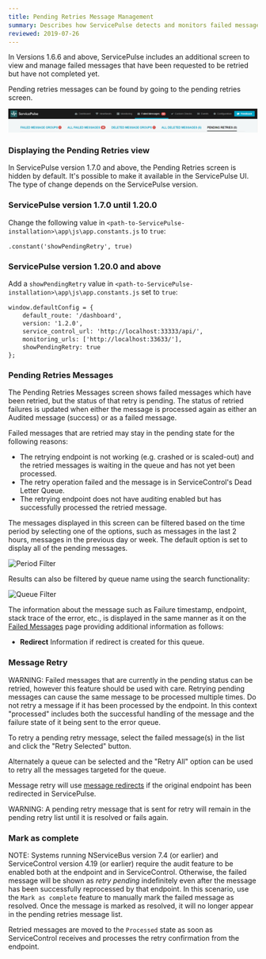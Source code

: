```yaml
---
title: Pending Retries Message Management
summary: Describes how ServicePulse detects and monitors failed messages in the pending state, and allows retrying, or deleting them.
reviewed: 2019-07-26
---
```


In Versions 1.6.6 and above, ServicePulse includes an additional screen to view and manage failed messages that have been requested to be retried but have not completed yet.

Pending retries messages can be found by going to the pending retries screen.

![Pending Retries Tab](images/pending-retries.png 'width=500')


### Displaying the Pending Retries view

In ServicePulse version 1.7.0 and above, the Pending Retries screen is hidden by default. It's possible to make it available in the ServicePulse UI. The type of change depends on the ServicePulse version.

### ServicePulse version 1.7.0 until 1.20.0

Change the following value in `<path-to-ServicePulse-installation>\app\js\app.constants.js` to `true`:

```
.constant('showPendingRetry', true)
```

### ServicePulse version 1.20.0 and above

Add a `showPendingRetry` value in `<path-to-ServicePulse-installation>\app\js\app.constants.js` set to `true`:

```
window.defaultConfig = {
    default_route: '/dashboard',
    version: '1.2.0',
    service_control_url: 'http://localhost:33333/api/',
    monitoring_urls: ['http://localhost:33633/'],
    showPendingRetry: true
};
```

### Pending Retries Messages

The Pending Retries Messages screen shows failed messages which have been retried, but the status of that retry is pending. The status of retried failures is updated when either the message is processed again as either an Audited message (success) or as a failed message.

Failed messages that are retried may stay in the pending state for the following reasons:

 * The retrying endpoint is not working (e.g. crashed or is scaled-out) and the retried messages is waiting in the queue and has not yet been processed.
 * The retry operation failed and the message is in ServiceControl's Dead Letter Queue.
 * The retrying endpoint does not have auditing enabled but has successfully processed the retried message.

The messages displayed in this screen can be filtered based on the time period by selecting one of the options, such as messages in the last 2 hours, messages in the previous day or week. The default option is set to display all of the pending messages.

![Period Filter](images/pending-retries-period-selection.png 'width=500')

Results can also be filtered by queue name using the search functionality:

![Queue Filter](images/pending-retries-filter-queues.png 'width=500')

The information about the message such as Failure timestamp, endpoint, stack trace of the error, etc.,  is displayed in the same manner as it on the [Failed Messages](intro-failed-messages.md) page providing additional information as follows:
 
 * **Redirect** Information if redirect is created for this queue.


### Message Retry

WARNING: Failed messages that are currently in the pending status can be retried, however this feature should be used with care. Retrying pending messages can cause the same message to be processed multiple times. Do not retry a message if it has been processed by the endpoint. In this context "processed" includes both the successful handling of the message and the failure state of it being sent to the error queue.

To retry a pending retry message, select the failed message(s) in the list and click the "Retry Selected" button.

Alternately a queue can be selected and the "Retry All" option can be used to retry all the messages targeted for the queue.

Message retry will use [message redirects](redirect.md) if the original endpoint has been redirected in ServicePulse.

WARNING: A pending retry message that is sent for retry will remain in the pending retry list until it is resolved or fails again.

### Mark as complete 

NOTE: Systems running NServiceBus version 7.4 (or earlier) and ServiceControl version 4.19 (or earlier) require the audit feature to be enabled both at the endpoint and in ServiceControl. Otherwise, the failed message will be shown as *retry pending* indefinitely even after the message has been successfully reprocessed by that endpoint. In this scenario, use the `Mark as complete` feature to manually mark the failed message as resolved. Once the message is marked as resolved, it will no longer appear in the pending retries message list.

Retried messages are moved to the `Processed` state as soon as ServiceControl receives and processes the retry confirmation from the endpoint.

